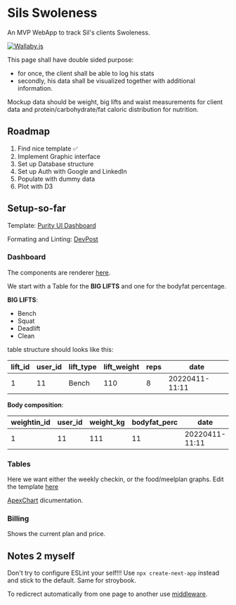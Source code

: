 # Sils Swoleness

An MVP WebApp to track Sil's clients Swoleness.

[![Wallaby.js](https://img.shields.io/badge/wallaby.js-powered-g.svg?style=for-the-badge&logo=github)](https://wallabyjs.com/oss/)

This page shall have double sided purpose:

-   for once, the client shall be able to log his stats
-   secondly, his data shall be visualized together with additional information.

Mockup data should be weight, big lifts and waist measurements for client data and protein/carbohydrate/fat caloric distribution for nutrition.

## Roadmap

1. Find nice template ✅
1. Implement Graphic interface
1. Set up Database structure
1. Set up Auth with Google and LinkedIn
1. Populate with dummy data
1. Plot with D3

## Setup-so-far

Template: [Purity UI Dashboard](https://demos.creative-tim.com/purity-ui-dashboard)

Formating and Linting: [DevPost](https://dev.to/chgldev/getting-prettier-eslint-and-vscode-to-work-together-3678)

### Dashboard

The components are renderer [here](src/views/Dashboard/Dashboard/index.js).

We start with a Table for the **BIG LIFTS** and one for the bodyfat percentage.

**BIG LIFTS**:

-   Bench
-   Squat
-   Deadlift
-   Clean

table structure should looks like this:

| lift_id | user_id | lift_type | lift_weight | reps | date           |
| ------- | ------- | --------- | ----------- | ---- | -------------- |
| 1       | 11      | Bench     | 110         | 8    | 20220411-11:11 |

**Body composition**:

| weightin_id | user_id | weight_kg | bodyfat_perc | date           |
| ----------- | ------- | --------- | ------------ | -------------- |
| 1           | 11      | 111       | 11           | 20220411-11:11 |

### Tables

Here we want either the weekly checkin, or the food/meelplan graphs.
Edit the template [here](src/views/Dashboard/Tables/index.js)

[ApexChart](https://apexcharts.com/docs/series/) dicumentation.

### Billing

Shows the current plan and price.

## Notes 2 myself

Don't try to configure ESLint your self!!! Use `npx create-next-app` instead and stick to the default.
Same for stroybook.

To redicrect automatically from one page to another use [middleware](https://nextjs.org/docs/messages/middleware-relative-urls).
